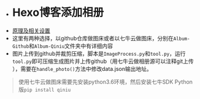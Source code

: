 * # Hexo博客添加相册
* <a href="http://blog.yanss.top/archives/14046165.html#album">原理及相关设置</a>
* 这里有两种选择，以github仓库做图床或者以七牛云做图床，分别在`Album-Github`和`Album-Qiniu`文件夹中有详细内容
* 图片上传到github并裁剪压缩，脚本是`ImageProcess.py`和`tool.py`，运行`tool.py`即可压缩生成图片并上传github（用七牛云做相册源可以注释git上传 ），需要在`handle_photo()`方法中修改data.json输出地址。

> 使用七牛云做图床需要先安装python3.6环境，然后安装七牛SDK Python版`pip install qiniu`
